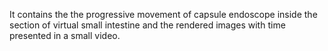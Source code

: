 It contains the the progressive movement of capsule endoscope inside the section of virtual small intestine and the rendered images with time presented in a small video.
